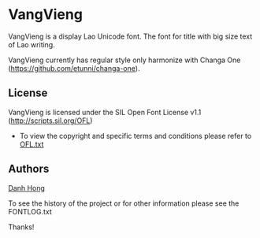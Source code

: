 ﻿VangVieng
======================


VangVieng is a display Lao Unicode font. The font for title with big size text of Lao writing.

VangVieng currently has regular style only harmonize with Changa One (<https://github.com/etunni/changa-one>).

## License


VangVieng is licensed under the SIL Open Font License v1.1 (<http://scripts.sil.org/OFL>)


- To view the copyright and specific terms and conditions please refer to [OFL.txt](https://github.com/khmertype/VangVieng/blob/master/OFL.txt)




## Authors

[Danh Hong](http://www.khmertype.org)

To see the history of the project or for other information please see the FONTLOG.txt 



Thanks!
